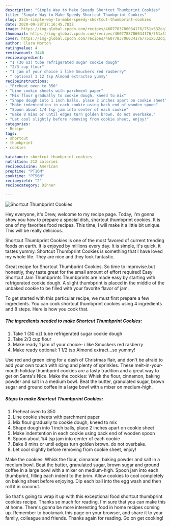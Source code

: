 ```yaml
---
description: "Simple Way to Make Speedy Shortcut Thumbprint Cookies"
title: "Simple Way to Make Speedy Shortcut Thumbprint Cookies"
slug: 2535-simple-way-to-make-speedy-shortcut-thumbprint-cookies
date: 2020-09-28T17:16:45.783Z
image: https://img-global.cpcdn.com/recipes/4607783706034176/751x532cq70/shortcut-thumbprint-cookies-recipe-main-photo.jpg
thumbnail: https://img-global.cpcdn.com/recipes/4607783706034176/751x532cq70/shortcut-thumbprint-cookies-recipe-main-photo.jpg
cover: https://img-global.cpcdn.com/recipes/4607783706034176/751x532cq70/shortcut-thumbprint-cookies-recipe-main-photo.jpg
author: Clara Morton
ratingvalue: 4
reviewcount: 3448
recipeingredient:
- "1 (30 oz) tube refrigerated sugar cookie dough"
- "2/3 cup flour"
- "1 jam of your choice i like Smuckers red rasberry"
- " optional 1 12 tsp Almond extractso yummy"
recipeinstructions:
- "Preheat oven to 350"
- "Line cookie sheets with parchment paper"
- "Mix flour gradually to cookie dough, kneed to mix"
- "Shape dough into 1 inch balls, place 2 inches apart on cookie sheet"
- "Make indentention in each cookie using back end of wooden spoon"
- "Spoon about 1/4 tsp jam into center of each cookie"
- "Bake 8 mins or until edges turn golden brown. do not overbake."
- "Let cool slightly before removing from cookie sheet, enjoy!"
categories:
- Recipe
tags:
- shortcut
- thumbprint
- cookies

katakunci: shortcut thumbprint cookies 
nutrition: 212 calories
recipecuisine: American
preptime: "PT16M"
cooktime: "PT56M"
recipeyield: "2"
recipecategory: Dinner

---
```



![Shortcut Thumbprint Cookies](https://img-global.cpcdn.com/recipes/4607783706034176/751x532cq70/shortcut-thumbprint-cookies-recipe-main-photo.jpg)

Hey everyone, it's Drew, welcome to my recipe page. Today, I'm gonna show you how to prepare a special dish, shortcut thumbprint cookies. It is one of my favorites food recipes. This time, I will make it a little bit unique. This will be really delicious.

Shortcut Thumbprint Cookies is one of the most favored of current trending foods on earth. It is enjoyed by millions every day. It is simple, it's quick, it tastes yummy. Shortcut Thumbprint Cookies is something that I have loved my whole life. They are nice and they look fantastic.

Great recipe for Shortcut Thumbprint Cookies. So time to improvise.but honestly, they taste great for the small amount of effort required! Easy Shortcut Jam Thumbprints Thumbprints are made easy by starting with refrigerated cookie dough. A slight thumbprint is placed in the middle of the unbaked cookie to be filled with your favorite flavor of jam.


To get started with this particular recipe, we must first prepare a few ingredients. You can cook shortcut thumbprint cookies using 4 ingredients and 8 steps. Here is how you cook that.

<!--inarticleads1-->

##### The ingredients needed to make Shortcut Thumbprint Cookies:

1. Take 1 (30 oz) tube refrigerated sugar cookie dough
1. Take 2/3 cup flour
1. Make ready 1 jam of your choice- i like Smuckers red rasberry
1. Make ready  optional: 1 1/2 tsp Almond extract...so yummy!


Use red and green icing for a dash of Christmas flair, and don&#39;t be afraid to add your own touch with icing and plenty of sprinkles. These melt-in-your-mouth holiday thumbprint cookies are a tasty tradition and a great way to get on Santa&#39;s Nice. Make the cookies: Whisk the flour, cinnamon, baking powder and salt in a medium bowl. Beat the butter, granulated sugar, brown sugar and ground coffee in a large bowl with a mixer on medium-high. 

<!--inarticleads2-->

##### Steps to make Shortcut Thumbprint Cookies:

1. Preheat oven to 350
1. Line cookie sheets with parchment paper
1. Mix flour gradually to cookie dough, kneed to mix
1. Shape dough into 1 inch balls, place 2 inches apart on cookie sheet
1. Make indentention in each cookie using back end of wooden spoon
1. Spoon about 1/4 tsp jam into center of each cookie
1. Bake 8 mins or until edges turn golden brown. do not overbake.
1. Let cool slightly before removing from cookie sheet, enjoy!


Make the cookies: Whisk the flour, cinnamon, baking powder and salt in a medium bowl. Beat the butter, granulated sugar, brown sugar and ground coffee in a large bowl with a mixer on medium-high. Spoon jam into each thumbprint, filling each indent to the brim. Allow cookies to cool completely on baking sheet before enjoying. Dip each ball into the egg wash and then roll it in coconut. 

So that's going to wrap it up with this exceptional food shortcut thumbprint cookies recipe. Thanks so much for reading. I'm sure that you can make this at home. There's gonna be more interesting food in home recipes coming up. Remember to bookmark this page on your browser, and share it to your family, colleague and friends. Thanks again for reading. Go on get cooking!
